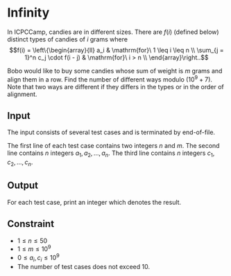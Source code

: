 # Infinity

In ICPCCamp, candies are in different sizes.
There are $f(i)$ (defined below) distinct types of candies of $i$ grams where
$$f(i) = \left\{\begin{array}{ll}
a_i & \mathrm{for}\ 1 \leq i \leq n \\
\sum_{j = 1}^n c_j \cdot f(i - j) & \mathrm{for}\ i > n \\
\end{array}\right..$$

Bobo would like to buy some candies whose sum of weight is $m$ grams and align them in a row.
Find the number of different ways modulo $(10^9+7)$.
Note that two ways are different if they differs in the types or in the order of alignment.

## Input

The input consists of several test cases and is terminated by end-of-file.

The first line of each test case contains two integers $n$ and $m$.
The second line contains $n$ integers $a_1, a_2, \dots, a_n$.
The third line contains $n$ integers $c_1, c_2, \dots, c_n$.

## Output

For each test case, print an integer which denotes the result.

## Constraint

* $1 \leq n \leq 50$
* $1 \leq m \leq 10^9$
* $0 \leq a_i, c_i \leq 10^9$
* The number of test cases does not exceed $10$.

<!--SAMPLES-->
